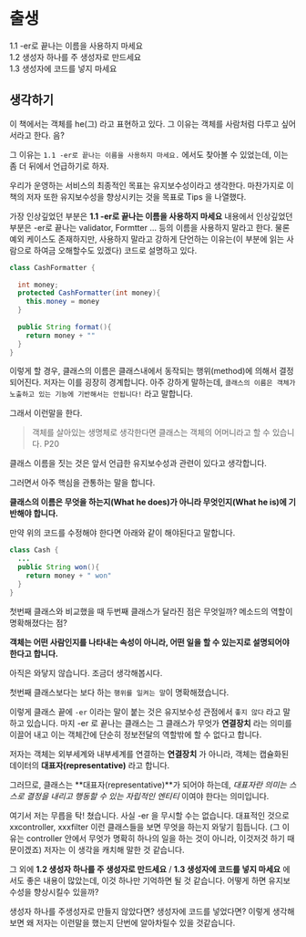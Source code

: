 # 출생

1.1 -er로 끝나는 이름을 사용하지 마세요  
1.2 생성자 하나를 주 생성자로 만드세요   
1.3 생성자에 코드를 넣지 마세요  



## 생각하기

이 책에서는 객체를 he(그) 라고 표현하고 있다. 그 이유는 객체를 사람처럼 다루고 싶어서라고 한다. 음?

그 이유는 `1.1 -er로 끝나는 이름을 사용하지 마세요.` 에서도 찾아볼 수 있었는데, 이는 좀 더 뒤에서 언급하기로 하자.



우리가 운영하는 서비스의 최종적인 목표는 유지보수성이라고 생각한다. 마찬가지로 이 책의 저자 또한 유지보수성을 향상시키는 것을 목표로 Tips 을 나열했다. 



가장 인상깊었던 부분은  **1.1 -er로 끝나는 이름을 사용하지 마세요**   내용에서 인상깊었던 부분은 -er로 끝나는 validator, Formtter ... 등의 이름을 사용하지 말라고 한다. 물론 예외 케이스도 존재하지만, 사용하지 말라고 강하게 단언하는 이유는(이 부분에 읽는 사람으로 하여금 오해할수도 있겠다) 코드로 설명하고 있다.

```java
class CashFormatter {
  
  int money;
  protected CashFormatter(int money){
    this.money = money
  }
  
  public String format(){
    return money + ""
  }
}
```

이렇게 할 경우, 클래스의 이름은 클래스내에서 동작되는 행위(method)에 의해서 결정되어진다. 저자는 이를 굉장히 경계합니다.  아주 강하게 말하는데, `클래스의 이름은 객체가 노출하고 있는 기능에 기반해서는 안됩니다!` 라고 말합니다. 

그래서 이런말을 한다.

> 객체를 살아있는 생명체로 생각한다면 클래스는 객체의 어머니라고 할 수 있습니다. P20

클래스 이름을 짓는 것은 앞서 언급한 유지보수성과 관련이 있다고 생각합니다.



그러면서 아주 핵심을 관통하는 말을 합니다.

**클래스의 이름은 무엇을 하는지(What he does)가 아니라 무엇인지(What he is)에 기반해야 합니다.**



만약 위의 코드를 수정해야 한다면 아래와 같이 해야된다고 말합니다.

```java
class Cash {
  ...
  public String won(){
    return money + " won"
  }
}
```

첫번째 클래스와 비교했을 때 두번째 클래스가 달라진 점은 무엇일까? 메소드의 역할이 명확해졌다는 점?  

**객체는 어떤 사람인지를 나타내는 속성이 아니라, 어떤 일을 할 수 있는지로 설명되어야 한다고 합니다.** 

아직은 와닿지 않습니다. 조금더 생각해봅시다.

첫번째 클래스보다는 보다 하는 `행위를 일켜는 말`이 명확해졌습니다. 



이렇게 클래스 끝에 `-er` 이라는 말이 붙는 것은 유지보수성 관점에서 `좋지 않다` 라고 말하고 있습니다. 마지 -er 로 끝나는 클래스는 그 클래스가 무엇가 **연결장치** 라는 의미를 이끌어 내고 이는 객체간에 단순히 정보전달의 역할밖에 할 수 없다고 합니다. 

 저자는 객체는 외부세계와 내부세계를 연결하는 **연결장치** 가 아니라, 객체는 캡슐화된 데이터의 **대표자(representative)** 라고 합니다.

그러므로, 클래스는 **대표자(representative)**가 되어야 하는데, *대표자란 의미는 스스로 결정을 내리고 행동할 수 있는 자립적인 엔티티* 이여야 한다는 의미입니다.



여기서 저는 무릅을 탁! 쳤습니다. 사실 -er 을 무시할 수는 없습니다. 대표적인 것으로 xxcontroller, xxxfilter  이런 클래스들을 보면 무엇을 하는지 와닿기 힘듭니다. (그 이유는 controller 안에서 무엇가 명확히 하나의 일을 하는 것이 아니라, 이것저것 하기 때문이겠죠) 저자는 이 생각을 캐치해 말한 것 같습니다.



그 외에 **1.2 생성자 하나를 주 생성자로 만드세요** / **1.3 생성자에 코드를 넣지 마세요**  에서도 좋은 내용이 많았는데, 이것 하나만 기억하면 될 것 같습니다. 어떻게 하면 유지보수성을 향상시킬수 있을까? 

생성자 하나를 주생성자로 만들지 않았다면? 생성자에 코드를 넣었다면? 이렇게 생각해보면 왜 저자는 이런말을 했는지 단번에 알아차릴수 있을 것같습니다.
